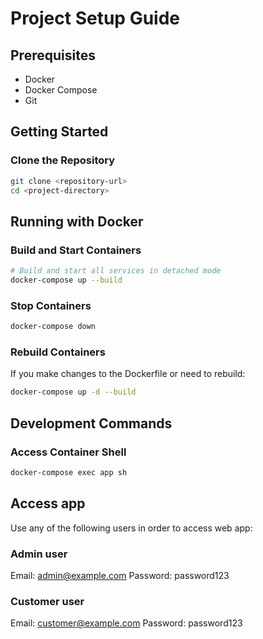 # Project Setup Guide

## Prerequisites
- Docker
- Docker Compose
- Git

## Getting Started

### Clone the Repository
```bash
git clone <repository-url>
cd <project-directory>
```

## Running with Docker

### Build and Start Containers
```bash
# Build and start all services in detached mode
docker-compose up --build
```

### Stop Containers
```bash
docker-compose down
```

### Rebuild Containers
If you make changes to the Dockerfile or need to rebuild:
```bash
docker-compose up -d --build
```

## Development Commands

### Access Container Shell
```bash
docker-compose exec app sh
```

## Access app
Use any of the following users in order to access web app:

### Admin user
Email: admin@example.com
Password: password123

### Customer user
Email: customer@example.com
Password: password123